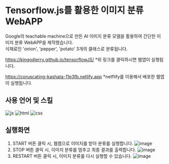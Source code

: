 # Tensorflow.js를 활용한 이미지 분류 WebAPP
Google의 teachable machine으로 만든 AI 이미지 분류 모델을 활용하여 간단한 이미지 분류 WebAPP을 제작했습니다. <br>
식재료인 'onion', 'pepper', 'potato' 3개의 클래스로 분류됩니다. 

https://kingodjerry.github.io/tensorflowJS/
*위 링크를 클릭하시면 웹앱이 실행됩니다.

https://coruscating-kashata-11e3fb.netlify.app
*netflify를 이용해서 배포한 웹앱이 실행됩니다. 

## 사용 언어 및 스킬 
![js](https://img.shields.io/badge/JavaScript-F7DF1E?style=for-the-badge&logo=JavaScript&logoColor=white)
![html](https://img.shields.io/badge/HTML-239120?style=for-the-badge&logo=html5&logoColor=white)
![css](https://img.shields.io/badge/CSS-239120?&style=for-the-badge&logo=css3&logoColor=white)

## 실행화면
1. START 버튼 클릭 시, 웹캠으로 이미지를 받아 분류를 실행합니다.
  ![image](https://github.com/kingodjerry/tensorflowJS/assets/143167244/88089437-3a55-4c19-bd9f-8be068d1c2ad)
2. STOP 버튼 클릭 시, 이미지 분류를 멈추고 최종 결과를 출력합니다.
  ![image](https://github.com/kingodjerry/tensorflowJS/assets/143167244/2525c2e4-61d5-491a-b5b2-94733ba577e6)
3. RESTART 버튼 클릭 시, 이미지 분류를 다시 실행할 수 있습니다. 
  ![image](https://github.com/kingodjerry/tensorflowJS/assets/143167244/1d589d14-8d5a-4482-adb9-4b2c138d9fc6)
